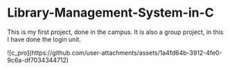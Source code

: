 # Library-Management-System-in-C
<p>This is my first project, done in the campus. It is also a group project, in this I have done the login unit.</p>
![c_pro](https://github.com/user-attachments/assets/1a4fd64b-3912-4fe0-9c6a-df7034344712)
